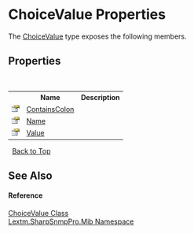 # ChoiceValue Properties
 

The <a href="T_Lextm_SharpSnmpPro_Mib_ChoiceValue">ChoiceValue</a> type exposes the following members.


## Properties
&nbsp;<table><tr><th></th><th>Name</th><th>Description</th></tr><tr><td>![Public property](media/pubproperty.gif "Public property")</td><td><a href="P_Lextm_SharpSnmpPro_Mib_ChoiceValue_ContainsColon">ContainsColon</a></td><td /></tr><tr><td>![Public property](media/pubproperty.gif "Public property")</td><td><a href="P_Lextm_SharpSnmpPro_Mib_ChoiceValue_Name">Name</a></td><td /></tr><tr><td>![Public property](media/pubproperty.gif "Public property")</td><td><a href="P_Lextm_SharpSnmpPro_Mib_ChoiceValue_Value">Value</a></td><td /></tr></table>&nbsp;
<a href="#choicevalue-properties">Back to Top</a>

## See Also


#### Reference
<a href="T_Lextm_SharpSnmpPro_Mib_ChoiceValue">ChoiceValue Class</a><br /><a href="N_Lextm_SharpSnmpPro_Mib">Lextm.SharpSnmpPro.Mib Namespace</a><br />